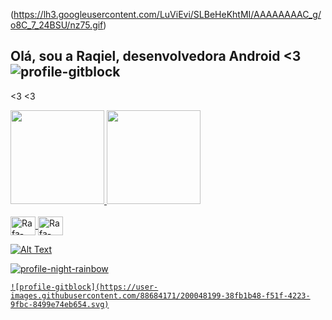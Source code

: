 
<div>
    
  (https://lh3.googleusercontent.com/LuViEvi/SLBeHeKhtMI/AAAAAAAAC_g/o8C_7_24BSU/nz75.gif)  
  </div>


## Olá, sou a Raqiel, desenvolvedora Android <3 ![profile-gitblock](https://user-images.githubusercontent.com/88684171/200048168-8cdcdd3f-3ed1-439a-a5bb-cffe75f8a3eb.svg)
<3 <3

<div align="![profile-gitblock](https://user-images.githubusercontent.com/88684171/200048100-dbebe2ff-55cc-444c-951f-d9d9b888d1c0.svg)
center">
  <a href="https://github.com/raqiel">
  <img height="150em" src="https://github-readme-stats.vercel.app/api?username=raqiel&show_icons=false&theme=dracula&include_all_commits=true&count_private=true"/>
  <img height="150em" src="https://github-readme-stats.vercel.app/api/top-langs/?username=raqiel&layout=compact&langs_count=7&theme=dracula"/>
</div>
<div style="display: inline_block"><br>
  <img align="center" alt="Rafa-React" height="30" width="40" src="https://cdn.jsdelivr.net/gh/devicons/devicon/icons/android/android-original.svg">
  <img align="center" alt="Rafa-HTML" height="30" width="40" src="https://cdn.jsdelivr.net/gh/devicons/devicon/icons/kotlin/kotlin-plain.svg">

</div>
 
  
  
  <div>
      
   ![Alt Text](http://lh4.ggpht.com/_ndXzavhlHGo/S66HvDAJsRI/AAAAAAAAAPo/qPSvt4Ocp8k/s400/beijos123.png)
      
  </div>
    
    
  ![profile-night-rainbow](https://user-images.githubusercontent.com/88684171/200045946-97659538-6f87-4afa-8ae6-20c70ff648d8.svg)
    
    ![profile-gitblock](https://user-images.githubusercontent.com/88684171/200048199-38fb1b48-f51f-4223-9fbc-8499e74eb654.svg)

